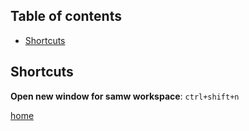 ## Table of contents

* [Shortcuts](#shortcuts)

## Shortcuts

**Open new window for samw workspace**: `ctrl+shift+n`

[home][home]

[home]:#table-of-contents


